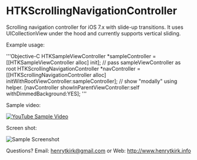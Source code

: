 HTKScrollingNavigationController
======================

Scrolling navigation controller for iOS 7.x with slide-up transitions. It uses UICollectionView under the hood and currently supports vertical sliding.

Example usage:

'''Objective-C
    HTKSampleViewController *sampleController = [[HTKSampleViewController alloc] init];
    // pass sampleViewController as root
    HTKScrollingNavigationController *navController = [[HTKScrollingNavigationController alloc] initWithRootViewController:sampleController];
    // show "modally" using helper.
    [navController showInParentViewController:self withDimmedBackground:YES];
'''

Sample video:

[![YouTube Sample Video](http://img.youtube.com/vi/SplhvitXf88/0.jpg)](http://www.youtube.com/watch?v=SplhvitXf88)

Screen shot:

![Sample Screenshot](http://htk-github.s3.amazonaws.com/HTKScrollingNavigationController_SS1.png)


Questions? Email: henrytkirk@gmail.com or Web: http://www.henrytkirk.info